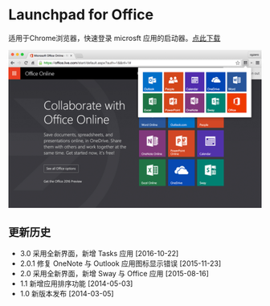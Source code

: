 # Launchpad for Office

适用于Chrome浏览器，快速登录 microsft 应用的启动器。[点此下载](https://chrome.google.com/webstore/detail/dihbdjhdjmhgggkmebfndlfpbkammabk)

![](https://raw.githubusercontent.com/cgzero/launchpad-for-microsoft/master/tmp/screen-shot1.png)

## 更新历史

- 3.0 采用全新界面，新增 Tasks 应用 [2016-10-22]
- 2.0.1 修复 OneNote 与 Outlook 应用图标显示错误 [2015-11-23]
- 2.0 采用全新界面，新增 Sway 与 Office 应用 [2015-08-16]
- 1.1 新增应用排序功能 [2014-05-03]
- 1.0 新版本发布 [2014-03-05]
